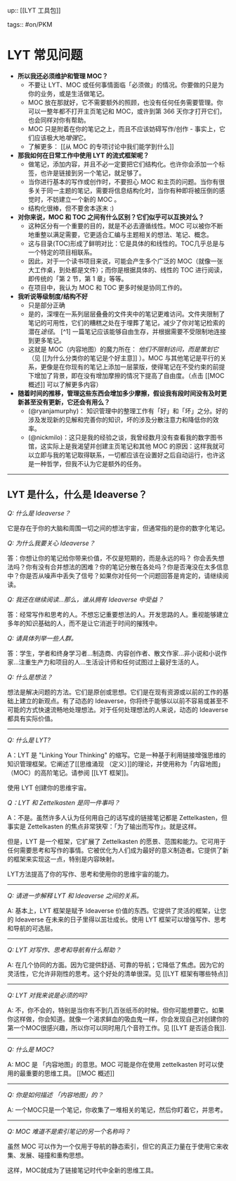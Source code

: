 up:: [[LYT 工具包]] 

tags:: #on/PKM 

# LYT 常见问题

- **所以我还必须维护和管理 MOC？**
	- 不要让 LYT、MOC 或任何事情面临「必须做」的情况。你要做的只是为你的业务，或是生活做笔记。
	- MOC 放在那就好，它不需要额外的照顾，也没有任何任务需要管理。你可以一整年都不打开主页笔记和 MOC，或许到第 366 天你才打开它们，也会同样对你有帮助。
	- MOC 只是附着在你的笔记之上，而且不应该妨碍写作/创作 - 事实上，它们应该极大地*增强*它。
	- 了解更多： [[从 MOC 的专项讨论中我们能学到什么]]
- **那我如何在日常工作中使用 LYT 的流式框架呢？**
	- 做笔记，添加内容，并且不必一定要把它们结构化。也许你会添加一个标签，也许是链接到另一个笔记，就足够了。
	- 当你进行基本的写作或创作时，不要担心 MOC 和主页的问题。当你有很多关于同一主题的笔记，需要将信息结构化时，当你有种即将被压倒的感觉时，不妨建立一个新的 MOC 。
	- 结构化很棒，但不要舍本逐末 :)
- **对你来说，MOC 和 TOC 之间有什么区别？它们似乎可以互换对么？**
	- 这种区分有一个重要的目的，就是不必去遵循线性。MOC 可以被你不断地重整以满足需要，它更适合汇编与主题相关的想法、笔记、概念。
	- 这与目录(TOC)形成了鲜明对比：它是具体的和线性的。TOC几乎总是与一个特定的项目相联系。
	- 因此，对于一个读书项目来说，可能会产生多个广泛的 MOC（就像一张大工作桌，到处都是文件）；而你是根据具体的、线性的 TOC 进行阅读，即传统的「第 2 节，第 1 章」等等。
	- 在项目中，我认为 MOC 和 TOC 更多时候是协同工作的。
- **我听说等级制度/结构不好**
	- 只是部分正确
	- 是的，深埋在一系列层层叠叠的文件夹中的笔记更难访问。文件夹限制了笔记的可用性，它们的糟糕之处在于埋葬了笔记，减少了你对笔记检索的潜在*途径*。 [^1] 一篇笔记应该能够自由生存，并根据需要不受限制地连接到更多笔记。
	- 这就是 MOC（内容地图）的魔力所在： _他们不限制访问，而是策划它_（见 [[为什么分类你的笔记是个好主意]] ）。MOC 与其他笔记是平行的关系，更像是在你现有的笔记上添加一层蒙版，使得笔记在不受约束的前提下增加了背景，即在没有增加摩擦的情况下提高了自由度。（点击 [[MOC 概述]] 可以了解更多内容）
- **随着时间的推移，管理这些东西会增加多少摩擦，假设我有段时间没有及时更新甚至没有更新，它还会有用么？**
	- (@ryanjamurphy)： 知识管理中的整理工作有「好」和「坏」之分。好的涉及发现新的见解和完善你的知识，坏的涉及分散注意力和降低你的效率。
	- (@nickmilo)：这只是我的经验之谈，我曾经数月没有查看我的数字图书馆，这实际上是我渴望并创建主页笔记和其他 MOC 的原因：这样我就可以立即与我的笔记取得联系，一切都应该在设置好之后自动运行，也许这是一种哲学，但我不认为它是额外的任务。

---

## LYT 是什么，什么是 Ideaverse？

_Q: 什么是 Ideaverse？_ 

它是存在于你的大脑和周围一切之间的想法宇宙，但通常指的是你的数字化笔记。

_Q: 为什么我要关心 Ideaverse？_ 

答：你想让你的笔记给你带来价值，不仅是短期的，而是永远的吗？ 你会丢失想法吗？你有没有合并想法的困难？你的笔记分散在各处吗？你是否淹没在太多信息中？你是否从噪声中丢失了信号？如果你对任何一个问题回答是肯定的，请继续阅读。

_Q: 我还在继续阅读...那么，谁从拥有 Ideaverse 中受益？_ 

答：经常写作和思考的人。不想忘记重要想法的人。开发思路的人。重视能够建立多年的知识基础的人，而不是让它消逝于时间的摧残中。

_Q: 请具体列举一些人群。_ 

答：学生，学者和终身学习者...制造商、内容创作者、散文作家...非小说和小说作家...注重生产力和项目的人...生活设计师和任何试图过上最好生活的人。

_Q: 什么是想法？_ 

想法是解决问题的方法。它们是原创或思想。它们是在现有资源或以前的工作的基础上建立的新观点。有了动态的 Ideaverse，你将终于能够以以前不容易或甚至不可能的方式快速流畅地处理想法。对于任何处理想法的人来说，动态的 Ideaverse 都具有实际价值。

---

*Q: 什么是 LYT?*

A：LYT 是 "Linking Your Thinking" 的缩写。它是一种基于利用链接增强思维的知识管理框架。它阐述了[[思维涌现 （定义）]]的理论，并使用称为「内容地图」（MOC）的高阶笔记。请参阅 [[LYT 框架]]。

使用 LYT 创建你的思维宇宙。

_Q：LYT 和 Zettelkasten 是同一件事吗？_ 

A：不是。虽然许多人认为任何用自己的话写成的链接笔记都是 Zettelkasten，但事实是 Zettelkasten 的焦点非常狭窄：「为了输出而写作」。就是这样。

但是，LYT 是一个框架，它扩展了 Zettelkasten 的愿景、范围和能力。它可用于任何需要思考和写作的事情。它被优化为人们成为最好的意义制造者。它提供了新的框架来实现这一点，特别是内容映射。

LYT方法提高了你的写作、思考和使用你的思维宇宙的能力。

---

*Q: 请进一步解释  LYT 和 Ideaverse 之间的关系。* 

A: 基本上，LYT 框架是赋予 Ideaverse 价值的东西。它提供了灵活的框架，让您的 Ideaverse 在未来的日子里得以茁壮成长。使用 LYT 框架可以增强写作、思考和导航的可选层。

---

*Q: LYT 对写作、思考和导航有什么帮助？*

A: 在几个协同的方面。因为它提供舒适、可靠的导航；它降低了焦虑。因为它的灵活性，它允许非刚性的思考。这个好处的清单很深。见 [[LYT 框架有哪些特点]] 

---

*Q: LYT 对我来说是必须的吗?*

A: 不，你不会的，特别是当你有不到几百张纸币的时候。但你可能想要它。如果你这样做，你会知道。就像一个渴求鲜血的吸血鬼一样，你会发现自己对创建你的第一个MOC很感兴趣，所以你可以同时用几个音符工作。见 [[LYT 是否适合我]].

---

*Q: 什么是 MOC?*

A: MOC 是 「内容地图」的意思。MOC 可能是你在使用 zettelkasten 时可以使用的最重要的思维工具。 [[MOC 概述]]

---

*Q: 你是如何描述 「内容地图」的？*

A: 一个MOC只是一个笔记，你收集了一堆相关的笔记，然后你盯着它，并思考。

---

_Q: MOC 难道不是索引笔记的另一个名称吗？_ 

虽然 MOC 可以作为一个仅用于导航的静态索引，但它的真正力量在于使用它来收集、发展、碰撞和重构思想。

这样，MOC就成为了链接笔记时代中全新的思维工具。
